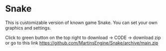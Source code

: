 # Snake
This is customizable version of known game Snake. You can set your own graphics and settings.

Click to green button on the top right to download -> CODE -> download zip or go to this link https://github.com/MartinsEngine/Snake/archive/main.zip
